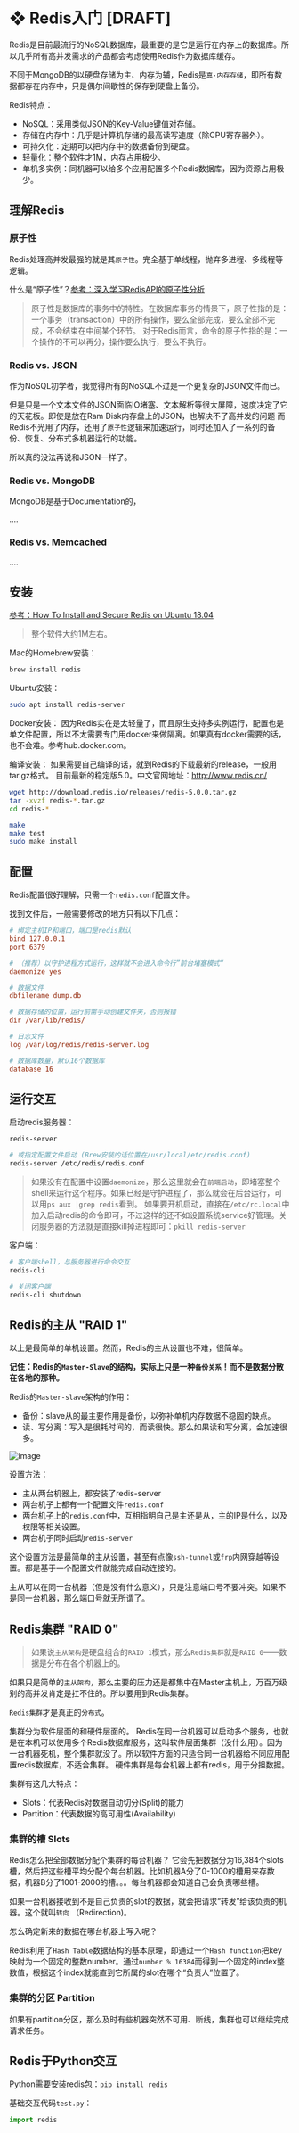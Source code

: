 # ❖ Redis入门 [DRAFT]

Redis是目前最流行的NoSQL数据库，最重要的是它是运行在内存上的数据库。所以几乎所有高并发需求的产品都会考虑使用Redis作为数据库缓存。

不同于MongoDB的以硬盘存储为主、内存为辅，Redis是`真·内存存储`，即所有数据都存在内存中，只是偶尔间歇性的保存到硬盘上备份。

Redis特点：
- NoSQL：采用类似JSON的Key-Value键值对存储。
- 存储在内存中：几乎是计算机存储的最高读写速度（除CPU寄存器外）。
- 可持久化：定期可以把内存中的数据备份到硬盘。
- 轻量化：整个软件才1M，内存占用极少。
- 单机多实例：同机器可以给多个应用配置多个Redis数据库，因为资源占用极少。

## 理解Redis

### 原子性
Redis处理高并发最强的就是其`原子性`。完全基于单线程，抛弃多进程、多线程等逻辑。

什么是“原子性”？[参考：深入学习RedisAPI的原子性分析](http://www.hoohack.me/2017/04/04/learning-redis-deeply-analysis-redis-commands-atomicity)
> 原子性是数据库的事务中的特性。在数据库事务的情景下，原子性指的是：
一个事务（transaction）中的所有操作，要么全部完成，要么全部不完成，不会结束在中间某个环节。
对于Redis而言，命令的原子性指的是：一个操作的不可以再分，操作要么执行，要么不执行。

### Redis vs. JSON

作为NoSQL初学者，我觉得所有的NoSQL不过是一个更复杂的JSON文件而已。

但是只是一个文本文件的JSON面临IO堵塞、文本解析等很大屏障，速度决定了它的天花板。即使是放在Ram Disk内存盘上的JSON，也解决不了高并发的问题
而Redis不光用了内存，还用了`原子性`逻辑来加速运行，同时还加入了一系列的备份、恢复、分布式多机器运行的功能。

所以真的没法再说和JSON一样了。


### Redis vs. MongoDB

MongoDB是基于Documentation的，

....

### Redis vs. Memcached
....


## 安装

[参考：How To Install and Secure Redis on Ubuntu 18.04](https://www.digitalocean.com/community/tutorials/how-to-install-and-secure-redis-on-ubuntu-18-04)

> 整个软件大约1M左右。

Mac的Homebrew安装：
```sh
brew install redis
```

Ubuntu安装：
```sh
sudo apt install redis-server
```

Docker安装：
因为Redis实在是太轻量了，而且原生支持多实例运行，配置也是单文件配置，所以不太需要专门用docker来做隔离。如果真有docker需要的话，也不会难。参考hub.docker.com。

编译安装：
如果需要自己编译的话，就到Redis的下载最新的release，一般用tar.gz格式。
目前最新的稳定版5.0。中文官网地址：http://www.redis.cn/
```sh
wget http://download.redis.io/releases/redis-5.0.0.tar.gz
tar -xvzf redis-*.tar.gz
cd redis-*

make
make test
sudo make install
```

## 配置

Redis配置很好理解，只需一个`redis.conf`配置文件。

找到文件后，一般需要修改的地方只有以下几点：
```ini
# 绑定主机IP和端口，端口是redis默认
bind 127.0.0.1
port 6379

# （推荐）以守护进程方式运行，这样就不会进入命令行”前台堵塞模式“
daemonize yes

# 数据文件
dbfilename dump.db

# 数据存储的位置，运行前需手动创建文件夹，否则报错
dir /var/lib/redis/

# 日志文件
log /var/log/redis/redis-server.log

# 数据库数量，默认16个数据库
database 16
```

## 运行交互

启动redis服务器：
```sh
redis-server

# 或指定配置文件启动 (Brew安装的话位置在/usr/local/etc/redis.conf)
redis-server /etc/redis/redis.conf
```

> 如果没有在配置中设置`daemonize`，那么这里就会在`前端启动`，即堵塞整个shell来运行这个程序。如果已经是守护进程了，那么就会在后台运行，可以用`ps aux |grep redis`看到。
如果要开机启动，直接在`/etc/rc.local`中加入启动redis的命令即可，不过这样的还不如设置系统service好管理。关闭服务器的方法就是直接kill掉进程即可：`pkill redis-server`

客户端：
```sh
# 客户端shell，与服务器进行命令交互
redis-cli 

# 关闭客户端
redis-cli shutdown
```




## Redis的主从 "RAID 1"

以上是最简单的单机设置。然而，Redis的主从设置也不难，很简单。

**记住：Redis的`Master-Slave`的结构，实际上只是一种`备份关系`！而不是数据分散在各地的那种。**

Redis的`Master-slave`架构的作用：
- 备份：slave从的最主要作用是备份，以弥补单机内存数据不稳固的缺点。
- 读、写分离：写入是很耗时间的，而读很快。那么如果读和写分离，会加速很多。

![image](https://user-images.githubusercontent.com/14041622/48860961-58601200-edfd-11e8-89d8-134d37941817.png)


设置方法：
- 主从两台机器上，都安装了redis-server
- 两台机子上都有一个配置文件`redis.conf`
- 两台机子上的`redis.conf`中，互相指明自己是主还是从，主的IP是什么，以及权限等相关设置。
- 两台机子同时启动`redis-server`

这个设置方法是最简单的主从设置，甚至有点像`ssh-tunnel`或`frp`内网穿越等设置。都是基于一个配置文件就能完成自动连接的。

主从可以在同一台机器（但是没有什么意义），只是注意端口号不要冲突。如果不是同一台机器，那么端口号就无所谓了。


## Redis集群 "RAID 0"

> 如果说`主从架构`是硬盘组合的`RAID 1`模式，那么`Redis集群`就是`RAID 0`——数据是分布在各个机器上的。

如果只是简单的`主从架构`，那么主要的压力还是都集中在Master主机上，万百万级别的高并发肯定是扛不住的。所以要用到Redis集群。

`Redis集群`才是真正的`分布式`。

集群分为软件层面的和硬件层面的。
Redis在同一台机器可以启动多个服务，也就是在本机可以使用多个Redis数据库服务，这叫软件层面集群（没什么用）。因为一台机器死机，整个集群就没了。所以软件方面的只适合同一台机器给不同应用配置redis数据库，不适合集群。
硬件集群是每台机器上都有redis，用于分担数据。

集群有这几大特点：
- Slots：代表Redis对数据自动切分(Split)的能力
- Partition：代表数据的高可用性(Availability)


### 集群的槽 Slots 

Redis怎么把全部数据分配个集群的每台机器？
它会先把数据分为16,384个slots槽，然后把这些槽平均分配个每台机器。比如机器A分了0-1000的槽用来存数据，机器B分了1001-2000的槽。。。每台机器都会知道自己会负责哪些槽。

如果一台机器接收到不是自己负责的slot的数据，就会把请求“转发”给该负责的机器。这个就叫`转向` （Redirection)。

怎么确定新来的数据在哪台机器上写入呢？

Redis利用了`Hash Table`数据结构的基本原理，即通过一个`Hash function`把key映射为一个固定的整数number。通过`number % 16384`而得到一个固定的index整数值，根据这个index就能直到它所属的slot在哪个“负责人”位置了。

### 集群的分区 Partition

如果有partition分区，那么及时有些机器突然不可用、断线，集群也可以继续完成请求任务。



## Redis于Python交互

Python需要安装redis包：`pip install redis`

基础交互代码`test.py`：
```py
import redis


```